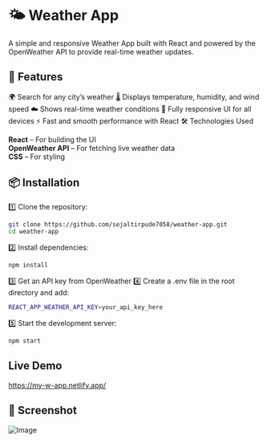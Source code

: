 # 🌤 Weather App
A simple and responsive Weather App built with React and powered by the OpenWeather API to provide real-time weather updates.

## 🚀 Features
🌍 Search for any city’s weather
🌡️ Displays temperature, humidity, and wind speed
☁️ Shows real-time weather conditions
📱 Fully responsive UI for all devices
⚡ Fast and smooth performance with React
🛠️ Technologies Used

**React** – For building the UI          
**OpenWeather API** – For fetching live weather data        
**CSS** – For styling         

## 📦 Installation
1️⃣ Clone the repository:
```sh
git clone https://github.com/sejaltirpude7058/weather-app.git
cd weather-app
```

2️⃣ Install dependencies:
```sh
npm install
```

3️⃣ Get an API key from OpenWeather 
4️⃣ Create a .env file in the root directory and add:
```sh
REACT_APP_WEATHER_API_KEY=your_api_key_here
```

5️⃣ Start the development server:
```sh
npm start
```

## Live Demo
https://my-w-app.netlify.app/

## 📸 Screenshot
![Image](https://github.com/user-attachments/assets/441d5428-9f20-481e-8553-7d66be046e1b)


